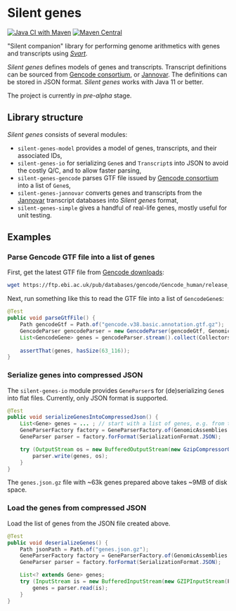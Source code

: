# Silent genes

[![Java CI with Maven](https://github.com/ielis/SilentGenes/workflows/Java%20CI%20with%20Maven/badge.svg)](https://github.com/ielis/SilentGenes/actions/workflows/maven.yml)
[![Maven Central](https://maven-badges.herokuapp.com/maven-central/org.monarchinitiative.sgenes/SilentGenes/badge.svg)](https://maven-badges.herokuapp.com/maven-central/org.monarchinitiative.sgenes/SilentGenes)

"Silent companion" library for performing genome arithmetics with genes and transcripts using _[Svart](https://github.com/exomiser/svart)_. 

_Silent genes_ defines models of genes and transcripts. Transcript definitions can be sourced from [Gencode consortium](https://www.gencodegenes.org/), or [Jannovar](https://github.com/charite/jannovar). The definitions can be stored in JSON format. _Silent genes_ works with Java 11 or better.

The project is currently in *pre-alpha* stage.

## Library structure

*Silent genes* consists of several modules:

- `silent-genes-model` provides a model of genes, transcripts, and their associated IDs,
- `silent-genes-io` for serializing `Gene`s and `Transcript`s into JSON to avoid the costly Q/C, and to allow faster parsing,
- `silent-genes-gencode` parses GTF file issued by [Gencode consortium](https://www.gencodegenes.org/) into a list of `Gene`s,
- `silent-genes-jannovar` converts genes and transcripts from the [Jannovar](https://github.com/charite/jannovar) transcript databases into _Silent genes_ format, 
- `silent-genes-simple` gives a handful of real-life genes, mostly useful for unit testing.

## Examples

### Parse Gencode GTF file into a list of genes

First, get the latest GTF file from [Gencode downloads](https://www.gencodegenes.org/human/): 
```bash
wget https://ftp.ebi.ac.uk/pub/databases/gencode/Gencode_human/release_38/gencode.v38.basic.annotation.gtf.gz
```

Next, run something like this to read the GTF file into a list of `GencodeGene`s: 
```java
@Test
public void parseGtfFile() {
    Path gencodeGtf = Path.of("gencode.v38.basic.annotation.gtf.gz");
    GencodeParser gencodeParser = new GencodeParser(gencodeGtf, GenomicAssemblies.GRCh38p13());
    List<GencodeGene> genes = gencodeParser.stream().collect(Collectors.toUnmodifiableList());
    
    assertThat(genes, hasSize(63_116));
}
```


### Serialize genes into compressed JSON

The `silent-genes-io` module provides `GeneParser`s for (de)serializing `Gene`s into flat files. Currently, only JSON 
format is supported.

```java
@Test
public void serializeGenesIntoCompressedJson() {
    List<Gene> genes = ... ; // start with a list of genes, e.g. from the example above
    GeneParserFactory factory = GeneParserFactory.of(GenomicAssemblies.GRCh38p13());
    GeneParser parser = factory.forFormat(SerializationFormat.JSON);

    try (OutputStream os = new BufferedOutputStream(new GzipCompressorOutputStream(new FileOutputStream("genes.json.gz")))) {
        parser.write(genes, os);
    }
}
```

The `genes.json.gz` file with ~63k genes prepared above takes ~9MB of disk space.

### Load the genes from compressed JSON

Load the list of genes from the JSON file created above.

```java
@Test
public void deserializeGenes() {
    Path jsonPath = Path.of("genes.json.gz");
    GeneParserFactory factory = GeneParserFactory.of(GenomicAssemblies.GRCh38p13());
    GeneParser parser = factory.forFormat(SerializationFormat.JSON);

    List<? extends Gene> genes;
    try (InputStream is = new BufferedInputStream(new GZIPInputStream(Files.newInputStream(jsonPath)))) {
        genes = parser.read(is);
    }
}
```
